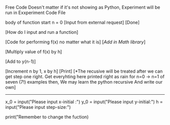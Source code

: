 Free Code
Doesn't matter if it's not showing as Python, Experiment will be run in Exxperiment Code File

body of function start
n = 0
[Input from external request] [Done]

[How do I input and run a function]

[Code for performing f(x) no matter what it is]
[*Add in Math library*]

[Multiply value of f(x) by h]

[Add to y(n-1)]

[Increment n by 1, x by h]
[Print]
[*The recusive will be treated after we can get step one right. 
Get everyhting here printed right as rain for n=0 -> n=1 of seven (7!) examples then,
We may learn the python recursive
And write our own]

*********************


x_0 = input("Please input x-initial :")
y_0 = input("Please input y-initial:")
h = input("Please input step-size:")

print("Remember to change the fuction)
